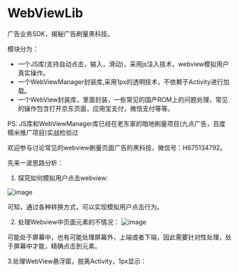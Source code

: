 # WebViewLib

广告业务SDK，揭秘广告刷量黑科技。

模块分为：

- 一个JS库(支持自动点击，输入，滑动)，采用js注入技术，webview模拟用户真实操作。
- 一个WebViewManager封装库,采用1px的透明技术，不依赖于Activity进行加载。
- 一个WebView封装库，里面封装，一些常见的国产ROM上的问题处理，常见的操作包含打开京东页面，应用宝支付，微信支付等等。

PS: JS库和WebViewManager库已经在老东家的暗地刷量项目(九点广告，百度糯米推广项目)实战检验过

欢迎参与讨论常见的webview刷量页面广告的黑科技，微信号：H675134792。


先来一波思路分析：

1. 探究如何模拟用户点击webview:

![image](https://github.com/13767004362/WebViewLib/blob/master/picture/webview%E6%A8%A1%E6%8B%9F%E7%94%A8%E6%88%B7%E7%82%B9%E5%87%BB%E5%88%86%E6%9E%90.png)

可知，通过各种转换方式，可以实现模拟用户点击行为。

2. 处理Webview中页面元素的不情况： 
![image](https://github.com/13767004362/WebViewLib/blob/master/picture/WebView%E9%A1%B5%E9%9D%A2%E4%B8%AD%E5%85%83%E7%B4%A0%E4%B8%8D%E5%90%8C%E6%83%85%E5%86%B5%E5%A4%84%E7%90%86.png)

可能处于屏幕中，也有可能处理屏幕外，上端或者下端，因此需要针对性处理，处于屏幕中才能，精确点击到元素。

3.处理WebView悬浮窗，脱离Activity，1px显示：
